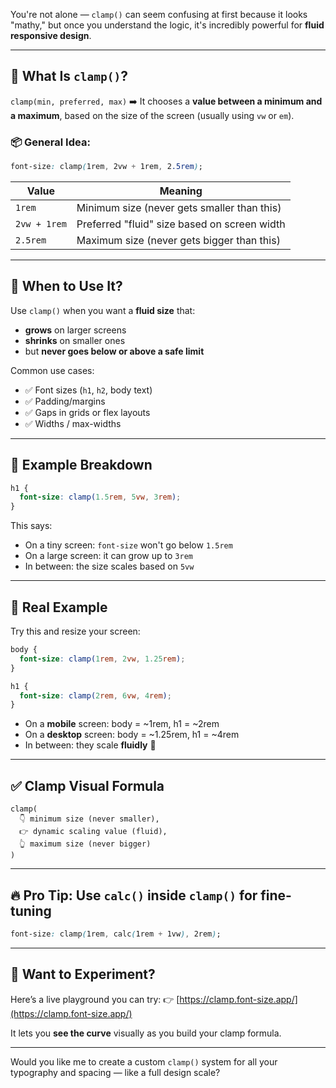 You're not alone — `clamp()` can seem confusing at first because it looks "mathy," but once you understand the logic, it's incredibly powerful for **fluid responsive design**.

---

## 🔧 What Is `clamp()`?

`clamp(min, preferred, max)`
➡️ It chooses a **value between a minimum and a maximum**, based on the size of the screen (usually using `vw` or `em`).

### 📦 General Idea:

```css
font-size: clamp(1rem, 2vw + 1rem, 2.5rem);
```

| Value        | Meaning                                      |
| ------------ | -------------------------------------------- |
| `1rem`       | Minimum size (never gets smaller than this)  |
| `2vw + 1rem` | Preferred "fluid" size based on screen width |
| `2.5rem`     | Maximum size (never gets bigger than this)   |

---

## 🎯 When to Use It?

Use `clamp()` when you want a **fluid size** that:

* **grows** on larger screens
* **shrinks** on smaller ones
* but **never goes below or above a safe limit**

Common use cases:

* ✅ Font sizes (`h1`, `h2`, body text)
* ✅ Padding/margins
* ✅ Gaps in grids or flex layouts
* ✅ Widths / max-widths

---

## 🧠 Example Breakdown

```css
h1 {
  font-size: clamp(1.5rem, 5vw, 3rem);
}
```

This says:

* On a tiny screen: `font-size` won't go below `1.5rem`
* On a large screen: it can grow up to `3rem`
* In between: the size scales based on `5vw`

---

## 📐 Real Example

Try this and resize your screen:

```css
body {
  font-size: clamp(1rem, 2vw, 1.25rem);
}

h1 {
  font-size: clamp(2rem, 6vw, 4rem);
}
```

* On a **mobile** screen: body = \~1rem, h1 = \~2rem
* On a **desktop** screen: body = \~1.25rem, h1 = \~4rem
* In between: they scale **fluidly** 🎉

---

## ✅ Clamp Visual Formula

```
clamp(
  👇 minimum size (never smaller),
  👉 dynamic scaling value (fluid),
  👆 maximum size (never bigger)
)
```

---

## 🔥 Pro Tip: Use `calc()` inside `clamp()` for fine-tuning

```css
font-size: clamp(1rem, calc(1rem + 1vw), 2rem);
```

---

## 🧪 Want to Experiment?

Here’s a live playground you can try:
👉 [https://clamp.font-size.app/](https://clamp.font-size.app/)

It lets you **see the curve** visually as you build your clamp formula.

---

Would you like me to create a custom `clamp()` system for all your typography and spacing — like a full design scale?
